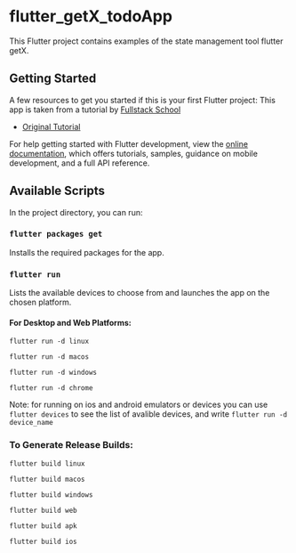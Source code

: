 # flutter_getX_todoApp

This Flutter project contains examples of the state management tool flutter getX.

## Getting Started

A few resources to get you started if this is your first Flutter project:
This app is taken from a tutorial by [Fullstack School](https://www.youtube.com/@fullstackschool7177)

- [Original Tutorial](https://www.youtube.com/watch?v=L6bxpjsaNfU&list=PLgGlvOHs_ZdB61bfGgznnepmS-L8ly-XN)

For help getting started with Flutter development, view the
[online documentation](https://docs.flutter.dev/), which offers tutorials,
samples, guidance on mobile development, and a full API reference.

## Available Scripts

In the project directory, you can run:

### `flutter packages get`

Installs the required packages for the app.

### `flutter run`

Lists the available devices to choose from and launches the app on the chosen platform.

#### For Desktop and Web Platforms:

`flutter run -d linux`

`flutter run -d macos`

`flutter run -d windows`

`flutter run -d chrome`

Note: for running on ios and android emulators or devices you can use `flutter devices` to see the list of avalible devices,
and write `flutter run -d device_name`

### To Generate Release Builds:

`flutter build linux`

`flutter build macos`

`flutter build windows`

`flutter build web`

`flutter build apk`

`flutter build ios`

